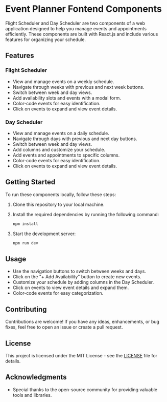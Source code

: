 # Event Planner Fontend Components

Flight Scheduler and Day Scheduler are two components of a web application designed to help you manage events and appointments efficiently. These components are built with React.js and include various features for organizing your schedule.

## Features

### Flight Scheduler

- View and manage events on a weekly schedule.
- Navigate through weeks with previous and next week buttons.
- Switch between week and day views.
- Add availability slots and events with a modal form.
- Color-code events for easy identification.
- Click on events to expand and view event details.

### Day Scheduler

- View and manage events on a daily schedule.
- Navigate through days with previous and next day buttons.
- Switch between week and day views.
- Add columns and customize your schedule.
- Add events and appointments to specific columns.
- Color-code events for easy identification.
- Click on events to expand and view event details.

## Getting Started

To run these components locally, follow these steps:

1. Clone this repository to your local machine.
2. Install the required dependencies by running the following command:

   ```bash
   npm install

3. Start the development server:

   ```bash
   npm run dev
Usage
-----

-   Use the navigation buttons to switch between weeks and days.
-   Click on the "+ Add Availability" button to create new events.
-   Customize your schedule by adding columns in the Day Scheduler.
-   Click on events to view event details and expand them.
-   Color-code events for easy categorization.

Contributing
------------

Contributions are welcome! If you have any ideas, enhancements, or bug fixes, feel free to open an issue or create a pull request.

License
-------

This project is licensed under the MIT License - see the [LICENSE](https://chat.openai.com/LICENSE) file for details.

Acknowledgments
---------------

-   Special thanks to the open-source community for providing valuable tools and libraries.
